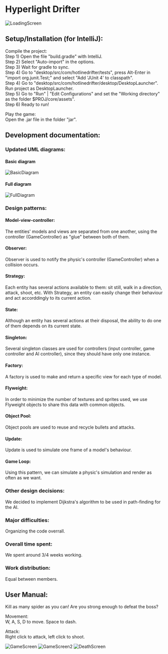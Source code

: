 # Hyperlight Drifter

![LoadingScreen](/screenshots/LoadingScreen.png)

## Setup/Installation (for IntelliJ):

Compile the project:  
Step 1) Open the file "build.gradle" with IntelliJ.  
Step 2) Select "Auto-import" in the options.  
Step 3) Wait for gradle to sync.  
Step 4) Go to "desktop/src/com/hotlinedrifter/tests", press Alt-Enter in "import org.junit.Test;" and select "Add 'JUnit 4' to classpath".  
Step 4) Go to "desktop/src/com/hotlinedrifter/desktop/DesktopLauncher". Run project as DesktopLauncher.  
Step 5) Go to "Run" | "Edit Configurations" and set the "Working directory" as the folder $PROJ/core/assets".  
Step 6) Ready to run!  

Play the game:  
Open the .jar file in the folder "jar".

## Development documentation:

### Updated UML diagrams:

#### Basic diagram
![BasicDiagram](/uml/basic_uml.png)

#### Full diagram
![FullDiagram](/uml/full_uml.png)

### Design patterns:

#### Model-view-controller:
The entities' models and views are separated from one another, using the controller (GameController) as "glue" between both of them.

#### Observer:
Observer is used to notify the physic's controller (GameController) when a collision occurs.

#### Strategy:
Each entity has several actions available to them: sit still, walk in a direction, attack, shoot, etc. With Strategy, an entity can easily change their behaviour and act accorddingly to its current action.

#### State:
Although an entity has several actions at their disposal, the ability to do one of them depends on its current state.

#### Singleton:
Several singleton classes are used for controllers (input controller, game controller and AI controller), since they should have only one instance.

#### Factory:
A factory is used to make and return a specific view for each type of model.

#### Flyweight:
In order to minimize the number of textures and sprites used, we use Flyweight objects to share this data with common objects.  

#### Object Pool:
Object pools are used to reuse and recycle bullets and attacks.

#### Update:
Update is used to simulate one frame of a model's behaviour.

#### Game Loop:
Using this pattern, we can simulate a physic's simulation and render as often as we want.

### Other design decisions:
We decided to implement Dijkstra's algorithm to be used in path-finding for the AI.

### Major difficulties:
Organizing the code overrall.

### Overall time spent:
We spent around 3/4 weeks working.

### Work distribution:
Equal between members.

## User Manual:

Kill as many spider as you can! Are you strong enough to defeat the boss?  

Movement:  
W, A, S, D to move. Space to dash.  

Attack:  
Right click to attack, left click to shoot.  

![GameScreen](/screenshots/GameScreen.png)
![GameScreen2](/screenshots/GameScreen2.png)
![DeathScreen](/screenshots/DeathScreen.png)

